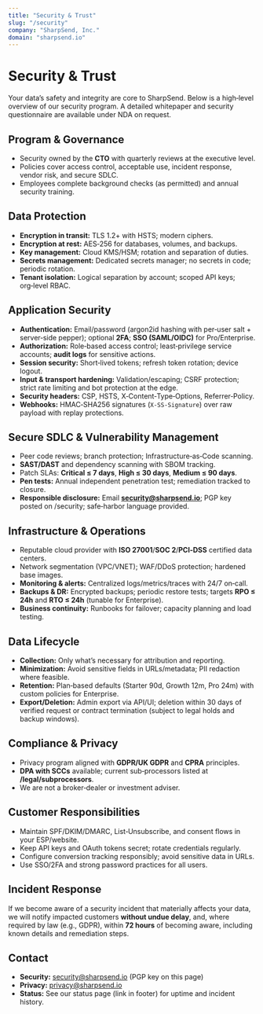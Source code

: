 ```yaml
---
title: "Security & Trust"
slug: "/security"
company: "SharpSend, Inc."
domain: "sharpsend.io"
---
```


# Security & Trust

Your data’s safety and integrity are core to SharpSend. Below is a high‑level overview of our security program. A detailed whitepaper and security questionnaire are available under NDA on request.

## Program & Governance
- Security owned by the **CTO** with quarterly reviews at the executive level.
- Policies cover access control, acceptable use, incident response, vendor risk, and secure SDLC.
- Employees complete background checks (as permitted) and annual security training.

## Data Protection
- **Encryption in transit:** TLS 1.2+ with HSTS; modern ciphers.
- **Encryption at rest:** AES‑256 for databases, volumes, and backups.
- **Key management:** Cloud KMS/HSM; rotation and separation of duties.
- **Secrets management:** Dedicated secrets manager; no secrets in code; periodic rotation.
- **Tenant isolation:** Logical separation by account; scoped API keys; org‑level RBAC.

## Application Security
- **Authentication:** Email/password (argon2id hashing with per‑user salt + server‑side pepper); optional **2FA**; **SSO (SAML/OIDC)** for Pro/Enterprise.
- **Authorization:** Role‑based access control; least‑privilege service accounts; **audit logs** for sensitive actions.
- **Session security:** Short‑lived tokens; refresh token rotation; device logout.
- **Input & transport hardening:** Validation/escaping; CSRF protection; strict rate limiting and bot protection at the edge.
- **Security headers:** CSP, HSTS, X‑Content‑Type‑Options, Referrer‑Policy.
- **Webhooks:** HMAC‑SHA256 signatures (`X-SS-Signature`) over raw payload with replay protections.

## Secure SDLC & Vulnerability Management
- Peer code reviews; branch protection; Infrastructure‑as‑Code scanning.
- **SAST/DAST** and dependency scanning with SBOM tracking.
- Patch SLAs: **Critical ≤ 7 days**, **High ≤ 30 days**, **Medium ≤ 90 days**.
- **Pen tests:** Annual independent penetration test; remediation tracked to closure.
- **Responsible disclosure:** Email **security@sharpsend.io**; PGP key posted on /security; safe‑harbor language provided.

## Infrastructure & Operations
- Reputable cloud provider with **ISO 27001**/**SOC 2**/**PCI‑DSS** certified data centers.
- Network segmentation (VPC/VNET); WAF/DDoS protection; hardened base images.
- **Monitoring & alerts:** Centralized logs/metrics/traces with 24/7 on‑call.
- **Backups & DR:** Encrypted backups; periodic restore tests; targets **RPO ≤ 24h** and **RTO ≤ 24h** (tunable for Enterprise).
- **Business continuity:** Runbooks for failover; capacity planning and load testing.

## Data Lifecycle
- **Collection:** Only what’s necessary for attribution and reporting.
- **Minimization:** Avoid sensitive fields in URLs/metadata; PII redaction where feasible.
- **Retention:** Plan‑based defaults (Starter 90d, Growth 12m, Pro 24m) with custom policies for Enterprise.
- **Export/Deletion:** Admin export via API/UI; deletion within 30 days of verified request or contract termination (subject to legal holds and backup windows).

## Compliance & Privacy
- Privacy program aligned with **GDPR/UK GDPR** and **CPRA** principles.
- **DPA with SCCs** available; current sub‑processors listed at **/legal/subprocessors**.
- We are not a broker‑dealer or investment adviser.

## Customer Responsibilities
- Maintain SPF/DKIM/DMARC, List‑Unsubscribe, and consent flows in your ESP/website.
- Keep API keys and OAuth tokens secret; rotate credentials regularly.
- Configure conversion tracking responsibly; avoid sensitive data in URLs.
- Use SSO/2FA and strong password practices for all users.

## Incident Response
If we become aware of a security incident that materially affects your data, we will notify impacted customers **without undue delay**, and, where required by law (e.g., GDPR), within **72 hours** of becoming aware, including known details and remediation steps.

## Contact
- **Security:** security@sharpsend.io (PGP key on this page)  
- **Privacy:** privacy@sharpsend.io  
- **Status:** See our status page (link in footer) for uptime and incident history.
